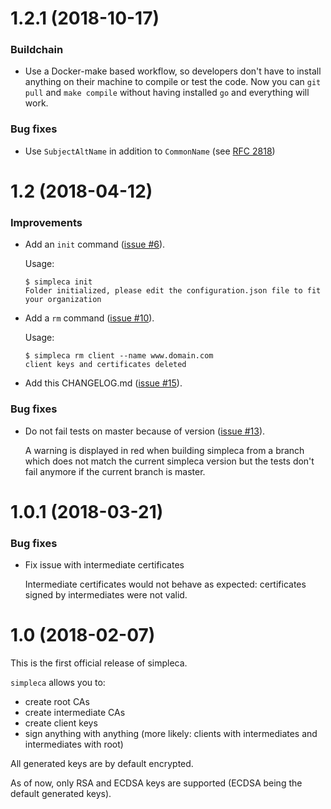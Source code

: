 # 1.2.1 (2018-10-17)

### Buildchain

- Use a Docker-make based workflow, so developers don't have to install anything on their machine to compile or test
  the code. Now you can `git pull` and `make compile` without having installed `go` and everything will work.

### Bug fixes

- Use `SubjectAltName` in addition to `CommonName` (see [RFC 2818](https://tools.ietf.org/html/rfc2818#page-5))



# 1.2 (2018-04-12)

### Improvements

- Add an `init` command ([issue #6](https://github.com/akaoj/simpleca/issues/6)).

  Usage:
  ```
  $ simpleca init
  Folder initialized, please edit the configuration.json file to fit your organization
  ```
- Add a `rm` command ([issue #10](https://github.com/akaoj/simpleca/issues/10)).

  Usage:
  ```
  $ simpleca rm client --name www.domain.com
  client keys and certificates deleted
  ```
- Add this CHANGELOG.md ([issue #15](https://github.com/akaoj/simpleca/issues/15)).

### Bug fixes

- Do not fail tests on master because of version ([issue #13](https://github.com/akaoj/simpleca/issues/13)).

  A warning is displayed in red when building simpleca from a branch which does not match the current simpleca version
  but the tests don't fail anymore if the current branch is master.



# 1.0.1 (2018-03-21)

### Bug fixes

- Fix issue with intermediate certificates

  Intermediate certificates would not behave as expected: certificates signed by intermediates were not valid.



# 1.0 (2018-02-07)

This is the first official release of simpleca.

`simpleca` allows you to:
- create root CAs
- create intermediate CAs
- create client keys
- sign anything with anything (more likely: clients with intermediates and intermediates with root)

All generated keys are by default encrypted.

As of now, only RSA and ECDSA keys are supported (ECDSA being the default generated keys).
